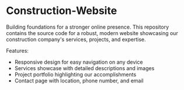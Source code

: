 # Construction-Website
Building foundations for a stronger online presence. This repository contains the source code for a robust, modern website showcasing our construction company's services, projects, and expertise.

Features:

- Responsive design for easy navigation on any device
- Services showcase with detailed descriptions and images
- Project portfolio highlighting our accomplishments
- Contact page with location, phone number, and email
